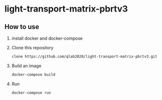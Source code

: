 # light-transport-matrix-pbrtv3

## How to use

1. install docker and docker-compose

1. Clone this repository
   ``` bash
   clone https://github.com/qlab2020/light-transport-matrix-pbrtv3.git
   ```
1. Build an image
   ```bash
   docker-compose build
   ```
1. Run
   ```bash
   docker-compose run
   ```
